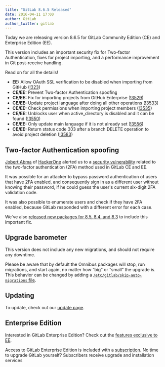 ```yaml
---
title: "GitLab 8.6.5 Released"
date: 2016-04-11 17:00
author: GitLab
author_twitter: gitlab
---
```


Today we are releasing version 8.6.5 for GitLab Community Edition (CE) and
Enterprise Edition (EE).

This version includes an important security fix for Two-factor Authentication,
fixes for project importing, and a performance improvement in Git post-receive
handling.

Read on for all the details!

<!-- more -->

- **EE:** Allow OAuth SSL verification to be disabled when importing from GitHub
  ([!323])
- **CE/EE:** Prevent Two-factor Authentication spoofing
- **CE/EE:** Fix for importing projects from GitHub Enterprise ([!3529])
- **CE/EE:** Update project language after doing all other operations ([!3533])
- **CE/EE:** Check permissions when importing project members ([!3535])
- **CE/EE:** Unblocks user when active_directory is disabled and it can be found
  ([!3550])
- **CE/EE:** Only update main language if it is not already set ([!3556])
- **CE/EE:** Return status code 303 after a branch DELETE operation to avoid
  project deletion ([!3583])

[!323]: https://gitlab.com/gitlab-org/gitlab-ee/merge_requests/323
[!3529]: https://gitlab.com/gitlab-org/gitlab-ce/merge_requests/3529
[!3533]: https://gitlab.com/gitlab-org/gitlab-ce/merge_requests/3533
[!3535]: https://gitlab.com/gitlab-org/gitlab-ce/merge_requests/3535
[!3550]: https://gitlab.com/gitlab-org/gitlab-ce/merge_requests/3550
[!3556]: https://gitlab.com/gitlab-org/gitlab-ce/merge_requests/3556
[!3583]: https://gitlab.com/gitlab-org/gitlab-ce/merge_requests/3583

## Two-factor Authentication spoofing

[Jobert Abma](https://twitter.com/jobertabma) of [HackerOne](https://hackerone.com/jobert)
alerted us to a [security vulnerability] related to the two-factor authentication
(2FA) method used in GitLab CE and EE.

It was possible for an attacker to bypass password authentication of users that
have 2FA enabled, and consequently sign in as a different user without knowing
their password, if he could guess the user's current six-digit 2FA validation
code.

It was also possible to enumerate users and check if they have 2FA enabled,
because GitLab responded with a different error for each case.

We've also [released new packages for 8.5, 8.4, and 8.3][backports] to include this
important fix.

[security vulnerability]: https://gitlab.com/gitlab-org/gitlab-ce/issues/14900
[backports]: /2016/04/11/gitlab-8-dot-5-dot-10-released/

## Upgrade barometer

This version does not include any new migrations, and should not require any
downtime.

Please be aware that by default the Omnibus packages will stop, run migrations,
and start again, no matter how “big” or “small” the upgrade is. This behavior
can be changed by adding a [`/etc/gitlab/skip-auto-migrations`
file](http://doc.gitlab.com/omnibus/update/README.html).

## Updating

To update, check out our [update page](https://about.gitlab.com/update).

## Enterprise Edition

Interested in GitLab Enterprise Edition? Check out the [features exclusive to
EE](https://about.gitlab.com/features/#enterprise).

Access to GitLab Enterprise Edition is included with a [subscription](/products/).
No time to upgrade GitLab yourself? Subscribers receive upgrade and installation
services
